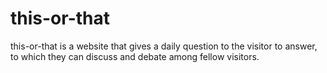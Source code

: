 # this-or-that
this-or-that is a website that gives a daily question to the visitor to answer, to which they can discuss and debate among fellow visitors.
